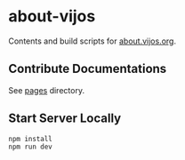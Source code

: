 # about-vijos

Contents and build scripts for [about.vijos.org](https://about.vijos.org).

## Contribute Documentations

See [pages](https://github.com/vijos/about.vijos.org/tree/master/pages) directory.

## Start Server Locally

```bash
npm install
npm run dev
```

